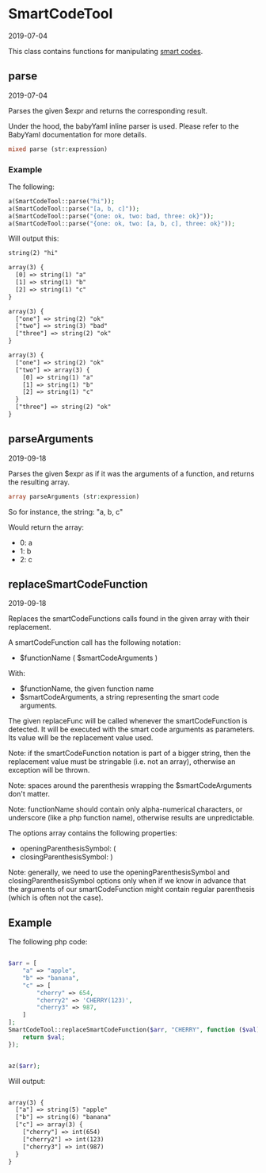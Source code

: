 SmartCodeTool
=====================
2019-07-04



This class contains functions for manipulating [smart codes](https://github.com/lingtalfi/NotationFan/blob/master/smart-code.md).




parse
-----------
2019-07-04


Parses the given $expr and returns the corresponding result.

Under the hood, the babyYaml inline parser is used.
Please refer to the BabyYaml documentation for more details.


```php
mixed parse (str:expression)
```


### Example


The following: 
```php
a(SmartCodeTool::parse("hi"));
a(SmartCodeTool::parse("[a, b, c]"));
a(SmartCodeTool::parse("{one: ok, two: bad, three: ok}"));
a(SmartCodeTool::parse("{one: ok, two: [a, b, c], three: ok}"));
```


Will output this:


```html
string(2) "hi"

array(3) {
  [0] => string(1) "a"
  [1] => string(1) "b"
  [2] => string(1) "c"
}

array(3) {
  ["one"] => string(2) "ok"
  ["two"] => string(3) "bad"
  ["three"] => string(2) "ok"
}

array(3) {
  ["one"] => string(2) "ok"
  ["two"] => array(3) {
    [0] => string(1) "a"
    [1] => string(1) "b"
    [2] => string(1) "c"
  }
  ["three"] => string(2) "ok"
}

```



parseArguments
-----------
2019-09-18


Parses the given $expr as if it was the arguments of a function, and returns the resulting array.



```php
array parseArguments (str:expression)
```

So for instance, the string: "a, b, c"

Would return the array:
- 0: a
- 1: b
- 2: c





replaceSmartCodeFunction
-----------
2019-09-18


Replaces the smartCodeFunctions calls found in the given array with their replacement.

A smartCodeFunction call has the following notation:

- $functionName ( $smartCodeArguments )

With:

- $functionName, the given function name
- $smartCodeArguments, a string representing the smart code arguments.


The given replaceFunc will be called whenever the smartCodeFunction is detected.
It will be executed with the smart code arguments as parameters.
Its value will be the replacement value used.

Note: if the smartCodeFunction notation is part of a bigger string, then the replacement value
must be stringable (i.e. not an array), otherwise an exception will be thrown.


Note: spaces around the parenthesis wrapping the $smartCodeArguments don't matter.

Note: functionName should contain only alpha-numerical characters, or underscore (like a php function name),
otherwise results are unpredictable.


The options array contains the following properties:

- openingParenthesisSymbol: (
- closingParenthesisSymbol: )

Note: generally, we need to use the openingParenthesisSymbol and closingParenthesisSymbol options only when
if we know in advance that the arguments of our smartCodeFunction might contain regular parenthesis (which is often not the case).



Example
--------

The following php code:

```php

$arr = [
    "a" => "apple",
    "b" => "banana",
    "c" => [
        "cherry" => 654,
        "cherry2" => 'CHERRY(123)',
        "cherry3" => 987,
    ]
];
SmartCodeTool::replaceSmartCodeFunction($arr, "CHERRY", function ($val) {
    return $val;
});


az($arr);

```


Will output:

```html

array(3) {
  ["a"] => string(5) "apple"
  ["b"] => string(6) "banana"
  ["c"] => array(3) {
    ["cherry"] => int(654)
    ["cherry2"] => int(123)
    ["cherry3"] => int(987)
  }
}

```

